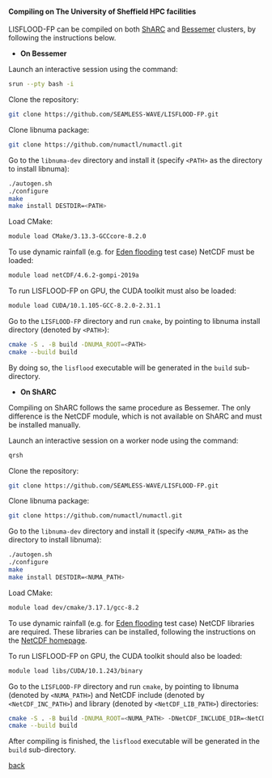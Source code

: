 #### Compiling on The University of Sheffield HPC facilities

LISFLOOD-FP can be compiled on both [ShARC](https://docs.hpc.shef.ac.uk/en/latest/sharc/index.html) and [Bessemer](https://docs.hpc.shef.ac.uk/en/latest/bessemer/index.html) clusters, by following the instructions below.

- **On Bessemer**

Launch an interactive session using the command:

````bash
srun --pty bash -i
````

Clone the repository: 

````bash
git clone https://github.com/SEAMLESS-WAVE/LISFLOOD-FP.git
````

Clone libnuma package:

````bash
git clone https://github.com/numactl/numactl.git
````

Go to the `libnuma-dev` directory and install it (specify `<PATH>` as the directory to install libnuma):

````bash
./autogen.sh
./configure
make
make install DESTDIR=<PATH>
````

Load CMake:

````bash
module load CMake/3.13.3-GCCcore-8.2.0
````

To use dynamic rainfall (e.g. for [Eden flooding](/Desmond_Eden2015.md) test case) NetCDF must be loaded:

````bash
module load netCDF/4.6.2-gompi-2019a
````

To run LISFLOOD-FP on GPU, the CUDA toolkit must also be loaded:

````bash
module load CUDA/10.1.105-GCC-8.2.0-2.31.1 
````

Go to the `LISFLOOD-FP` directory and run `cmake`, by pointing to libnuma install directory (denoted by `<PATH>`):

````bash
cmake -S . -B build -DNUMA_ROOT=<PATH>
cmake --build build
````

By doing so, the `lisflood` executable will be generated in the `build` sub-directory.

- **On ShARC**

Compiling on ShARC follows the same procedure as Bessemer. The only difference is the NetCDF module, which is not available on ShARC and must be installed manually.

Launch an interactive session on a worker node using the command:

````bash
qrsh
````

Clone the repository: 

````bash
git clone https://github.com/SEAMLESS-WAVE/LISFLOOD-FP.git
````

Clone libnuma package:

````bash
git clone https://github.com/numactl/numactl.git
````

Go to the `libnuma-dev` directory and install it (specify `<NUMA_PATH>` as the directory to install libnuma):

````bash
./autogen.sh
./configure
make
make install DESTDIR=<NUMA_PATH>
````

Load CMake:

````bash
module load dev/cmake/3.17.1/gcc-8.2
````

To use dynamic rainfall (e.g. for [Eden flooding](/Desmond_Eden2015.md) test case) NetCDF libraries are required. These libraries can be installed, following the instructions on the [NetCDF homepage](https://www.unidata.ucar.edu/software/netcdf/docs/getting_and_building_netcdf.html).

To run LISFLOOD-FP on GPU, the CUDA toolkit should also be loaded:

````bash
module load libs/CUDA/10.1.243/binary 
````

Go to the `LISFLOOD-FP` directory and run `cmake`, by pointing to libnuma (denoted by `<NUMA_PATH>`) and NetCDF include (denoted by `<NetCDF_INC_PATH>`) and library (denoted by `<NetCDF_LIB_PATH>`) directories:

````bash
cmake -S . -B build -DNUMA_ROOT=<NUMA_PATH> -DNetCDF_INCLUDE_DIR=<NetCDF_INC_PATH> -DNetCDF_LIBRARY=<NetCDF_LIB_PATH> 
cmake --build build
````

After compiling is finished, the `lisflood` executable will be generated in the `build` sub-directory.

[back](/LISFLOOD8.0.md)
